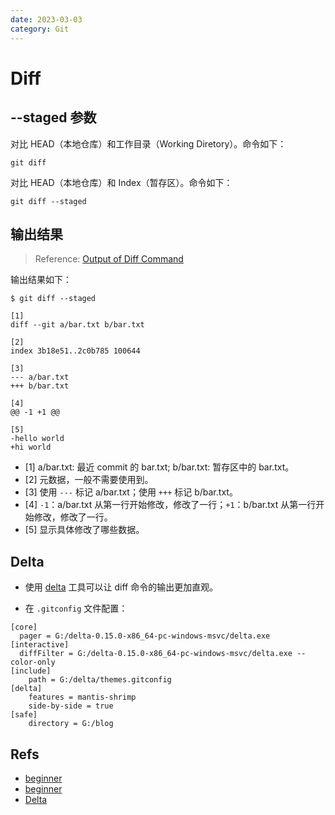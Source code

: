 ```yaml
---
date: 2023-03-03
category: Git
---
```


# Diff

## --staged 参数

对比 HEAD（本地仓库）和工作目录（Working Diretory）。命令如下：

```git
git diff
```

对比 HEAD（本地仓库）和 Index（暂存区）。命令如下：

```git 
git diff --staged
```

## 输出结果

> Reference: [Output of Diff Command](https://www.atlassian.com/git/tutorials/saving-changes/git-diff)

输出结果如下：

```git
$ git diff --staged

[1]
diff --git a/bar.txt b/bar.txt

[2]
index 3b18e51..2c0b785 100644

[3]
--- a/bar.txt
+++ b/bar.txt

[4]
@@ -1 +1 @@

[5]
-hello world
+hi world
```

- [1] a/bar.txt: 最近 commit 的 bar.txt; b/bar.txt: 暂存区中的 bar.txt。
- [2] 元数据，一般不需要使用到。
- [3] 使用 `---` 标记 a/bar.txt；使用 `+++` 标记 b/bar.txt。
- [4] `-1`：a/bar.txt 从第一行开始修改，修改了一行；`+1`：b/bar.txt 从第一行开始修改，修改了一行。
- [5] 显示具体修改了哪些数据。

## Delta

- 使用 [delta](https://github.com/dandavison/delta) 工具可以让 diff 命令的输出更加直观。

- 在 `.gitconfig` 文件配置：

```.gitconfig
[core]
  pager = G:/delta-0.15.0-x86_64-pc-windows-msvc/delta.exe
[interactive]
  diffFilter = G:/delta-0.15.0-x86_64-pc-windows-msvc/delta.exe --color-only
[include]
	path = G:/delta/themes.gitconfig
[delta]
	features = mantis-shrimp
	side-by-side = true
[safe]
	directory = G:/blog
```

## Refs

- [beginner](https://www.atlassian.com/git/tutorials/saving-changes/git-diff)
- [beginner](https://www.freecodecamp.org/news/git-diff-command/)
- [Delta](https://github.com/dandavison/delta)
